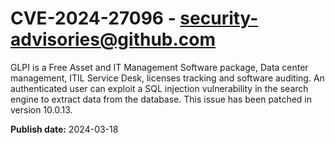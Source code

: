 # CVE-2024-27096 - security-advisories@github.com

GLPI is a Free Asset and IT Management Software package, Data center management, ITIL Service Desk, licenses tracking and software auditing. An authenticated user can exploit a SQL injection vulnerability in the search engine to extract data from the database. This issue has been patched in version 10.0.13.

**Publish date:** 2024-03-18
